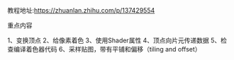 教程地址:https://zhuanlan.zhihu.com/p/137429554



重点内容

1、变换顶点
2、给像素着色
3、使用Shader属性
4、顶点向片元传递数据
5、检查编译着色器代码
6、采样贴图，带有平铺和偏移（tiling and offset）